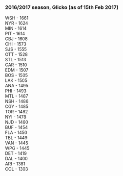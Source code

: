 ### 2016/2017 season, Glicko (as of 15th Feb 2017)

WSH - 1661  
NYR - 1624  
MIN - 1614  
PIT - 1614  
CBJ - 1608  
CHI - 1573  
SJS - 1555  
OTT - 1528  
STL - 1513  
CAR - 1510  
EDM - 1507  
BOS - 1505  
LAK - 1505  
ANA - 1495  
PHI - 1493  
MTL - 1487  
NSH - 1486  
CGY - 1485  
TOR - 1482  
NYI - 1478  
NJD - 1460  
BUF - 1454  
FLA - 1450  
TBL - 1449  
VAN - 1445  
WPG - 1445  
DET - 1419  
DAL - 1400  
ARI - 1381  
COL - 1303  
